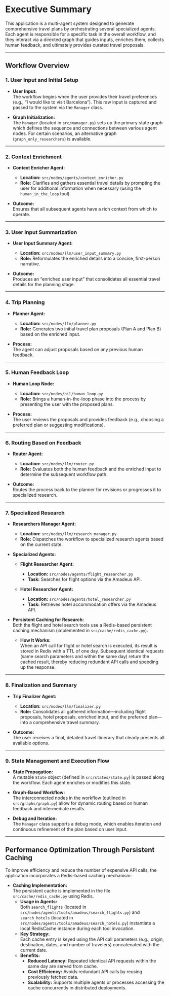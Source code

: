 # Executive Summary

This application is a multi-agent system designed to generate comprehensive travel plans by orchestrating several specialized agents. Each agent is responsible for a specific task in the overall workflow, and they interact via a directed graph that guides inputs, enriches them, collects human feedback, and ultimately provides curated travel proposals.

---

## Workflow Overview

### 1. User Input and Initial Setup
- **User Input:**  
  The workflow begins when the user provides their travel preferences (e.g., “I would like to visit Barcelona”). This raw input is captured and passed to the system via the `Manager` class.
  
- **Graph Initialization:**  
  The `Manager` (located in `src/manager.py`) sets up the primary state graph which defines the sequence and connections between various agent nodes. For certain scenarios, an alternative graph (`graph_only_researchers`) is available.

---

### 2. Context Enrichment
- **Context Enricher Agent:**  
  - **Location:** `src/nodes/agents/context_enricher.py`  
  - **Role:** Clarifies and gathers essential travel details by prompting the user for additional information when necessary (using the `human_in_the_loop` tool).
  
- **Outcome:**  
  Ensures that all subsequent agents have a rich context from which to operate.

---

### 3. User Input Summarization
- **User Input Summary Agent:**  
  - **Location:** `src/nodes/llm/user_input_summary.py`  
  - **Role:** Reformulates the enriched details into a concise, first-person narrative.
  
- **Outcome:**  
  Produces an “enriched user input” that consolidates all essential travel details for the planning stage.

---

### 4. Trip Planning
- **Planner Agent:**  
  - **Location:** `src/nodes/llm/planner.py`  
  - **Role:** Generates two initial travel plan proposals (Plan A and Plan B) based on the enriched input.
  
- **Process:**  
  The agent can adjust proposals based on any previous human feedback.

---

### 5. Human Feedback Loop
- **Human Loop Node:**  
  - **Location:** `src/nodes/hil/human_loop.py`  
  - **Role:** Brings a human-in-the-loop phase into the process by presenting the user with the proposed plans.
  
- **Process:**  
  The user reviews the proposals and provides feedback (e.g., choosing a preferred plan or suggesting modifications).

---

### 6. Routing Based on Feedback
- **Router Agent:**  
  - **Location:** `src/nodes/llm/router.py`  
  - **Role:** Evaluates both the human feedback and the enriched input to determine the subsequent workflow path.
  
- **Outcome:**  
  Routes the process back to the planner for revisions or progresses it to specialized research.

---

### 7. Specialized Research
- **Researchers Manager Agent:**  
  - **Location:** `src/nodes/llm/research_manager.py`  
  - **Role:** Dispatches the workflow to specialized research agents based on the current state.
  
- **Specialized Agents:**  
  - **Flight Researcher Agent:**  
    - **Location:** `src/nodes/agents/flight_researcher.py`  
    - **Task:** Searches for flight options via the Amadeus API.
    
  - **Hotel Researcher Agent:**  
    - **Location:** `src/nodes/agents/hotel_researcher.py`  
    - **Task:** Retrieves hotel accommodation offers via the Amadeus API.

- **Persistent Caching for Research:**  
  Both the flight and hotel search tools use a Redis-based persistent caching mechanism (implemented in `src/cache/redis_cache.py`).  
  - **How It Works:**  
    When an API call for flight or hotel search is executed, its result is stored in Redis with a TTL of one day. Subsequent identical requests (same search parameters and within the same day) return the cached result, thereby reducing redundant API calls and speeding up the response.
  
---

### 8. Finalization and Summary
- **Trip Finalizer Agent:**  
  - **Location:** `src/nodes/llm/finalizer.py`  
  - **Role:** Consolidates all gathered information—including flight proposals, hotel proposals, enriched input, and the preferred plan—into a comprehensive travel summary.
  
- **Outcome:**  
  The user receives a final, detailed travel itinerary that clearly presents all available options.

---

### 9. State Management and Execution Flow
- **State Propagation:**  
  A mutable `State` object (defined in `src/states/state.py`) is passed along the workflow. Each agent enriches or modifies this state.
  
- **Graph-Based Workflow:**  
  The interconnected nodes in the workflow (outlined in `src/graphs/graph.py`) allow for dynamic routing based on human feedback and intermediate results.
  
- **Debug and Iteration:**  
  The `Manager` class supports a debug mode, which enables iteration and continuous refinement of the plan based on user input.

---

## Performance Optimization Through Persistent Caching

To improve efficiency and reduce the number of expensive API calls, the application incorporates a Redis-based caching mechanism:

- **Caching Implementation:**  
  The persistent cache is implemented in the file `src/cache/redis_cache.py` using Redis.  
  - **Usage in Agents:**  
    Both `search_flights` (located in `src/nodes/agents/tools/amadeus/search_flights.py`) and `search_hotels` (located in `src/nodes/agents/tools/amadeus/search_hotels.py`) instantiate a local RedisCache instance during each tool invocation.  
  - **Key Strategy:**  
    Each cache entry is keyed using the API call parameters (e.g., origin, destination, dates, and number of travelers) concatenated with the current date.  
  - **Benefits:**  
    - **Reduced Latency:** Repeated identical API requests within the same day are served from cache.
    - **Cost Efficiency:** Avoids redundant API calls by reusing previously fetched data.
    - **Scalability:** Supports multiple agents or processes accessing the cache concurrently in distributed deployments.
